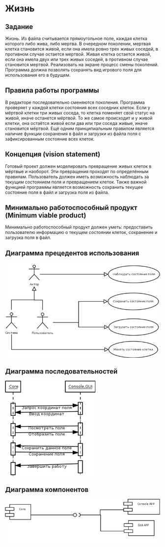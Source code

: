 # Жизнь

## Задание
Жизнь. Из файла считывается прямоугольное поле, каждая клетка которого либо жива, либо мертва. В очередном поколении, мертвая клетка становится живой, если она имела ровно трех живых соседей, в противном случае остается мертвой. Живая клетка остается живой, если она имела двух или трех живых соседей, в противном случае становится мертвой. Реализовать на экране процесс смены поколений. Программа должна позволять сохранять вид игрового поля для использования его в будущем.

## Правила работы программы
В редакторе последовательно сменяются поколения. Программа проверяет у каждой клетки состояния всех соседних клеток. Если у мёртвой клетки три живых соседа, то клетка поменяет свой статус на живой, иначе останется мёртвой. То же самое происходит и у живой клетки, она остаётся живой если два или три соседа живые, иначе становится мёртвой. Ещё одним принципиальным правилом является наличие функции сохранения в файл и загрузки из файла поля с зафиксированным состояние всех клеток.

## Концепция (vision statement)
Готовый проект должен моделировать превращение живых клеток в мёртвые и наоборот. Эти превращения проходят по определённым правилам. Пользователь должен иметь возможность наблюдать за текущим состоянием поля и превращением клеток. Также важной функцией программы является возможность сохранить текущее состояние поля в файл и загрузка поля из файла. 

## Минимально работоспособный продукт (Minimum viable product)
Минимально работоспособный продукт должен уметь: предоставить пользователю информацию о текущем состоянии клеток, сохранение и загрузка поля в файл.

## Диаграмма прецедентов использования
![alt tag](report/Диаграммы/Диаграмма1.png)

## Диаграмма последовательностей
![alt tag](report/Диаграммы/Диаграмма3.png)

## Диаграмма компонентов
![alt tag](report/Диаграммы/Диаграмма2.png)
